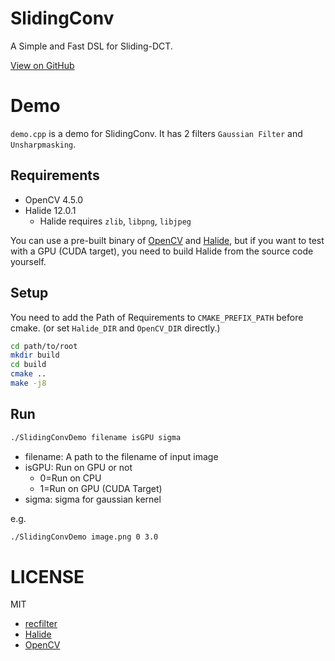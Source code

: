 # SlidingConv

A Simple and Fast DSL for Sliding-DCT.

[View on GitHub](https://github.com/fukushimalab/SlidingConv)

# Demo

`demo.cpp` is a demo for SlidingConv. It has 2 filters `Gaussian Filter` and `Unsharpmasking`.

## Requirements
- OpenCV 4.5.0
- Halide 12.0.1
    - Halide requires `zlib`, `libpng`, `libjpeg`

You can use a pre-built binary of [OpenCV](https://github.com/opencv/opencv/releases) and [Halide](https://github.com/halide/Halide/releases), but if you want to test with a GPU (CUDA target), you need to build Halide from the source code yourself.

## Setup

You need to add the Path of Requirements to `CMAKE_PREFIX_PATH` before cmake. (or set `Halide_DIR` and `OpenCV_DIR` directly.)

```sh
cd path/to/root
mkdir build
cd build
cmake ..
make -j8
```

## Run

```sh
./SlidingConvDemo filename isGPU sigma
```

- filename: A path to the filename of input image
- isGPU: Run on GPU or not
    - 0=Run on CPU 
    - 1=Run on GPU (CUDA Target)
- sigma: sigma for gaussian kernel

e.g.
```sh
./SlidingConvDemo image.png 0 3.0
```

# LICENSE

MIT

- [recfilter](https://github.com/mit-gfx/recfilter/blob/master/LICENSE.txt)
- [Halide](https://github.com/halide/Halide/blob/main/LICENSE.txt)
- [OpenCV](https://github.com/opencv/opencv/blob/4.x/LICENSE)
